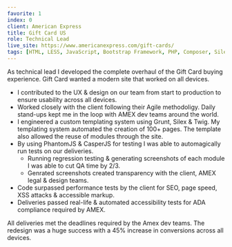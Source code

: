 ```yaml
---
favorite: 1
index: 0
client: American Express
title: Gift Card US
role: Technical Lead
live_site: https://www.americanexpress.com/gift-cards/
tags: [HTML, LESS, JavaScript, Bootstrap Framework, PHP, Composer, Silex, Twig, Node, NPM, Bower, PhantomJS, CasperJS, Grunt, JSHint, CSSlint, UnCSS, ImageMagick]
---
```

As technical lead I developed the complete overhaul of the Gift Card buying experience. Gift Card wanted a modern site that worked on all devices.

* I contributed to the UX & design on our team from start to production to ensure usability across all devices.
* Worked closely with the client following their Agile methodoligy. Daily stand-ups kept me in the loop with AMEX dev teams around the world.
* I engineered a custom templating system using Grunt, Silex & Twig. My templating system automated the creation of 100+ pages. The template also allowed the reuse of modules through the site.
* By using PhantomJS & CasperJS for testing I was able to automagically run tests on our deliveries.
  * Running regression testing & generating screenshots of each module I was able to cut QA time by 2/3.
  * Genrated screenshots created transparency with the client, AMEX legal & design teams.
* Code surpassed performance tests by the client for SEO, page  speed, XSS attacks & accessible markup.
* Deliveries passed real-life & automated accessibility tests for ADA compliance required by AMEX.

All deliveries met the deadlines required by the Amex dev teams. The redesign was a huge success with a 45% increase in conversions across all devices.